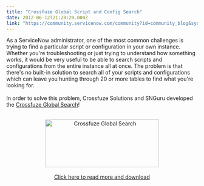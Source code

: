 ```yaml
---
title: "Crossfuze Global Script and Config Search"
date: 2012-06-12T21:28:29.000Z
link: "https://community.servicenow.com/community?id=community_blog&sys_id=c6fd662ddbd0dbc01dcaf3231f961920"
---
```

<p>As a ServiceNow administrator, one of the most common challenges is trying to find a particular script or configuration in your own instance. Whether you're troubleshooting or just trying to understand how something works, it would be very useful to be able to search scripts and configurations from the entire instance all at once. The problem is that there's no built-in solution to search all of your scripts and configurations which can leave you hunting through 20 or more tables to find what you're looking for.<br /><br />In order to solve this problem, Crossfuze Solutions and SNGuru developed the <a title="w.servicenowguru.com/system-definition/global-script-config-search/" href="http://www.servicenowguru.com/system-definition/global-script-config-search/">Crossfuze Global Search</a>!<br /><br /><center><a href="http://www.servicenowguru.com/system-definition/global-script-config-search/"><img src="http://www.servicenowguru.com/wp-content/uploads/2012/06/CrossfuzeGlobalSearch-300x126.png" alt="Crossfuze Global Search" title="Crossfuze Global Search" width="300" height="126" class="aligncenter size-medium wp-image-4464" /></a><br /><br /><a title="w.servicenowguru.com/system-definition/global-script-config-search/" href="http://www.servicenowguru.com/system-definition/global-script-config-search/">Click here to read more and download</a></center><br /><!--break--></p>